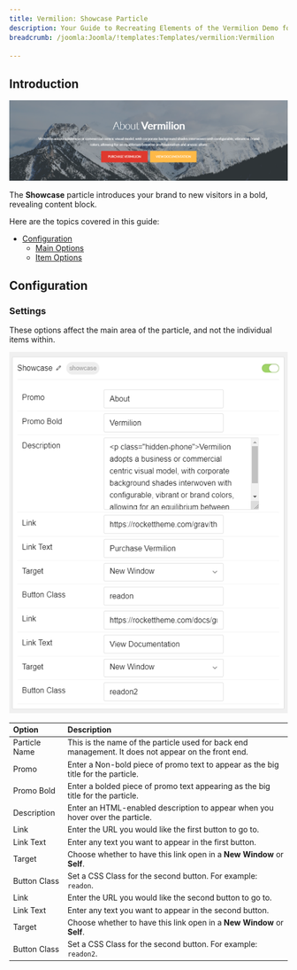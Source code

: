 ```yaml
---
title: Vermilion: Showcase Particle
description: Your Guide to Recreating Elements of the Vermilion Demo for Joomla
breadcrumb: /joomla:Joomla/!templates:Templates/vermilion:Vermilion

---
```


## Introduction

![](assets/particle_showcase1.png)

The **Showcase** particle introduces your brand to new visitors in a bold, revealing content block.

Here are the topics covered in this guide:

* [Configuration](#configuration)
    - [Main Options](#settings)
    - [Item Options](#particle-item-options)

## Configuration

### Settings 

These options affect the main area of the particle, and not the individual items within.

![](assets/particle_showcase2.png)

| Option        | Description                                                                                         |
| :-----        | :-----                                                                                              |
| Particle Name | This is the name of the particle used for back end management. It does not appear on the front end. |
| Promo         | Enter a Non-bold piece of promo text to appear as the big title for the particle.                   |
| Promo Bold    | Enter a bolded piece of promo text appearing as the big title for the particle.                     |
| Description   | Enter an HTML-enabled description to appear when you hover over the particle.                       |
| Link          | Enter the URL you would like the first button to go to.                                             |
| Link Text     | Enter any text you want to appear in the first button.                                              |
| Target        | Choose whether to have this link open in a **New Window** or **Self**.                              |
| Button Class  | Set a CSS Class for the second button. For example: `readon`.                                       |
| Link          | Enter the URL you would like the second button to go to.                                            |
| Link Text     | Enter any text you want to appear in the second button.                                             |
| Target        | Choose whether to have this link open in a **New Window** or **Self**.                              |
| Button Class  | Set a CSS Class for the second button. For example: `readon2`.                                      |